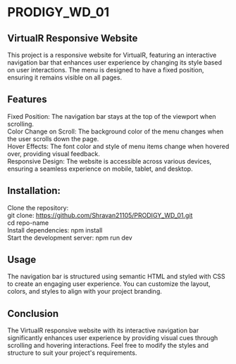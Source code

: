 # PRODIGY_WD_01

## VirtualR Responsive Website
This project is a responsive website for VirtualR, featuring an interactive navigation bar that enhances user experience by changing its style based on user interactions. The menu is designed to have a fixed position, ensuring it remains visible on all pages.

## Features
Fixed Position: The navigation bar stays at the top of the viewport when scrolling.<br/>
Color Change on Scroll: The background color of the menu changes when the user scrolls down the page.<br/>
Hover Effects: The font color and style of menu items change when hovered over, providing visual feedback.<br/>
Responsive Design: The website is accessible across various devices, ensuring a seamless experience on mobile, tablet, and desktop.<br/>

## Installation:<br/>
  Clone the repository:<br/>
    git clone: https://github.com/Shravan21105/PRODIGY_WD_01.git<br/>
    cd repo-name<br/>
Install dependencies: npm install <br/>
  Start the development server: npm run dev<br/>
    

## Usage
The navigation bar is structured using semantic HTML and styled with CSS to create an engaging user experience. You can customize the layout, colors, and styles to align with your project branding.

## Conclusion
The VirtualR responsive website with its interactive navigation bar significantly enhances user experience by providing visual cues through scrolling and hovering interactions. Feel free to modify the styles and structure to suit your project's requirements.
